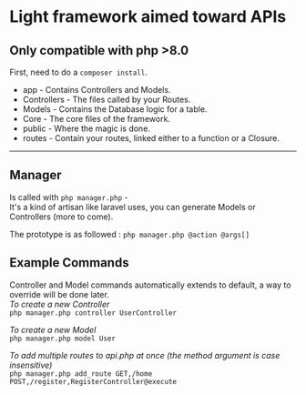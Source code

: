 # Light framework aimed toward APIs
Only compatible with php >8.0
-
First, need to do a `composer install`.
- app - Contains Controllers and Models.
- Controllers - The files called by your Routes.
- Models - Contains the Database logic for a table.
- Core - The core files of the framework.
- public - Where the magic is done.
- routes - Contain your routes, linked either to a function or a Closure.
------------
Manager
-
Is called with `php manager.php` -<br>
It's a kind of artisan like laravel uses, you can generate Models or Controllers (more to come).

The prototype is as followed :
`php manager.php @action @args[]`

Example Commands
-
Controller and Model commands automatically extends to default, a way to override will be done later.
<br>
*To create a new Controller*<br>
`php manager.php controller UserController`

*To create a new Model*<br>
`php manager.php model User`

*To add multiple routes to api.php at once (the method argument is case insensitive)*<br>
`php manager.php add_route GET,/home POST,/register,RegisterController@execute`